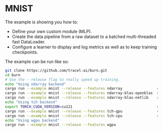 # MNIST

The example is showing you how to:

- Define your own custom module (MLP).
- Create the data pipeline from a raw dataset to a batched multi-threaded fast DataLoader.
- Configure a learner to display and log metrics as well as to keep training checkpoints.

The example can be run like so:

```bash
git clone https://github.com/tracel-ai/burn.git
cd burn
# Use the --release flag to really speed up training.
echo "Using ndarray backend"
cargo run --example mnist --release --features ndarray                # CPU NdArray Backend - f32 - single thread
cargo run --example mnist --release --features ndarray-blas-openblas  # CPU NdArray Backend - f32 - blas with openblas
cargo run --example mnist --release --features ndarray-blas-netlib    # CPU NdArray Backend - f32 - blas with netlib
echo "Using tch backend"
export TORCH_CUDA_VERSION=cu121                                       # Set the cuda version
cargo run --example mnist --release --features tch-gpu                # GPU Tch Backend - f32
cargo run --example mnist --release --features tch-cpu                # CPU Tch Backend - f32
echo "Using wgpu backend"
cargo run --example mnist --release --features wgpu
```
